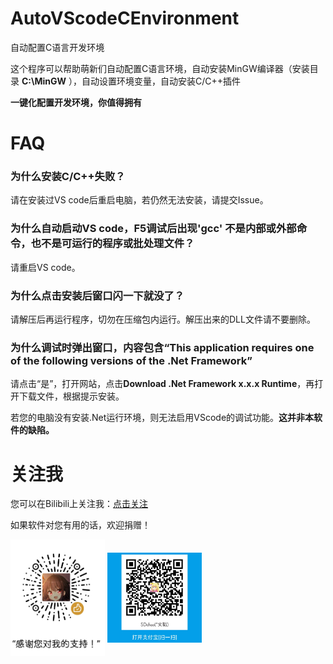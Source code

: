 # AutoVScodeCEnvironment
自动配置C语言开发环境

这个程序可以帮助萌新们自动配置C语言环境，自动安装MinGW编译器（安装目录
**C:\\MinGW**
），自动设置环境变量，自动安装C/C++插件

**一键化配置开发环境，你值得拥有**

# FAQ

### 为什么安装C/C++失败？
请在安装过VS code后重启电脑，若仍然无法安装，请提交Issue。

### 为什么自动启动VS code，F5调试后出现'gcc' 不是内部或外部命令，也不是可运行的程序或批处理文件？
请重启VS code。

### 为什么点击安装后窗口闪一下就没了？
请解压后再运行程序，切勿在压缩包内运行。解压出来的DLL文件请不要删除。

### 为什么调试时弹出窗口，内容包含“This application requires one of the following versions of the .Net Framework”
请点击“是”，打开网站，点击**Download .Net Framework x.x.x Runtime**，再打开下载文件，根据提示安装。

若您的电脑没有安装.Net运行环境，则无法启用VScode的调试功能。**这并非本软件的缺陷。**

# 关注我
您可以在Bilibili上关注我：[点击关注](https://space.bilibili.com/12263994)

如果软件对您有用的话，欢迎捐赠！

<div display="inline-block">
  <img valign="middle" width="30%" height="30%" src="https://raw.githubusercontent.com/SDchao/TurboBoostSwitcher/master/TurboBoostSwitcher/Resources/wechat.png"/>  
 <img valign="middle" width="30%" height="30%" src="https://raw.githubusercontent.com/SDchao/TurboBoostSwitcher/master/TurboBoostSwitcher/Resources/alipay.jpg"/>
</div>


